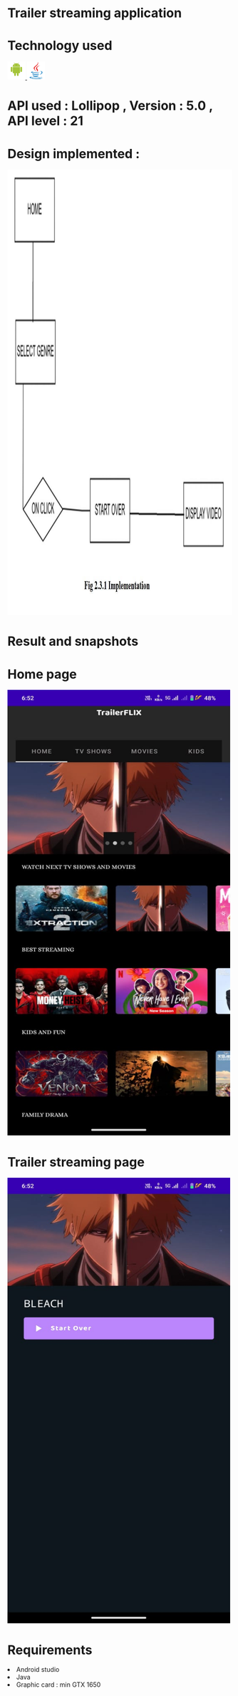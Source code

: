 <h1>Trailer streaming application</h1>

<h1>Technology used</h1>
<p align="left"> <a href="https://developer.android.com" target="_blank" rel="noreferrer"> <img src="https://raw.githubusercontent.com/devicons/devicon/master/icons/android/android-original-wordmark.svg" alt="android" width="40" height="40"/> </a> <a href="https://www.java.com" target="_blank" rel="noreferrer"> <img src="https://raw.githubusercontent.com/devicons/devicon/master/icons/java/java-original.svg" alt="java" width="40" height="40"/> </a> </p>

<h1>API used : Lollipop , Version : 5.0 , API level : 21 </h1>



<h1>Design implemented :</h1>
<img src= https://github.com/WorkWithAdithya/Trailer-streaming-application-using-Android-studio/blob/main/images/architecture.png width='800' height='1000'>

<h1>Result and snapshots</h1>
<h1>Home page</h1>
<img src= https://github.com/WorkWithAdithya/Trailer-streaming-application-using-Android-studio/blob/main/images/Home%20page.jpg width='500' height='1000'>

<h1>Trailer streaming page</h1>
<img src= https://github.com/WorkWithAdithya/Trailer-streaming-application-using-Android-studio/blob/main/images/Trailer%20viewing%20page.jpg width='500' height='1000'>


<h1>Requirements</h1>
<li>Android studio</li>
<li>Java</li>
<li>Graphic card : min GTX 1650 </li>
